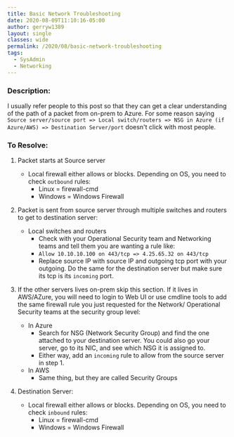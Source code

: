 ```yaml
---
title: Basic Network Troubleshooting
date: 2020-08-09T11:10:16-05:00
author: gerryw1389
layout: single
classes: wide
permalink: /2020/08/basic-network-troubleshooting
tags:
  - SysAdmin
  - Networking
---
```

<!--more-->

### Description:

I usually refer people to this post so that they can get a clear understanding of the path of a packet from on-prem to Azure. For some reason saying `Source server/source port => Local switch/routers => NSG in Azure (if Azure/AWS) => Destination Server/port` doesn't click with most people.

### To Resolve:

1. Packet starts at Source server

   - Local firewall either allows or blocks. Depending on OS, you need to check `outbound` rules:
     - Linux = firewall-cmd
     - Windows = Windows Firewall

2. Packet is sent from source server through multiple switches and routers to get to destination server:

   - Local switches and routers
     - Check with your Operational Security team and Networking teams and tell them you are wanting a rule like:
     - `Allow 10.10.10.100 on 443/tcp => 4.25.65.32 on 443/tcp`
     - Replace source IP with source IP and outgoing tcp port with your outgoing. Do the same for the destination server but make sure its tcp is its `incoming` port.

3. If the other servers lives on-prem skip this section. If it lives in AWS/AZure, you will need to login to Web UI or use cmdline tools to add the same firewall rule you just requested for the Network/ Operational Security teams at the security group level:

   - In Azure
     - Search for NSG (Network Security Group) and find the one attached to your destination server. You could also go your server, go to its NIC, and see which NSG it is assigned to.
     - Either way, add an `incoming` rule to allow from the source server in step 1.
   - In AWS
     - Same thing, but they are called Security Groups

4. Destination Server:

   - Local firewall either allows or blocks. Depending on OS, you need to check `inbound` rules:
     - Linux = firewall-cmd
     - Windows = Windows Firewall
